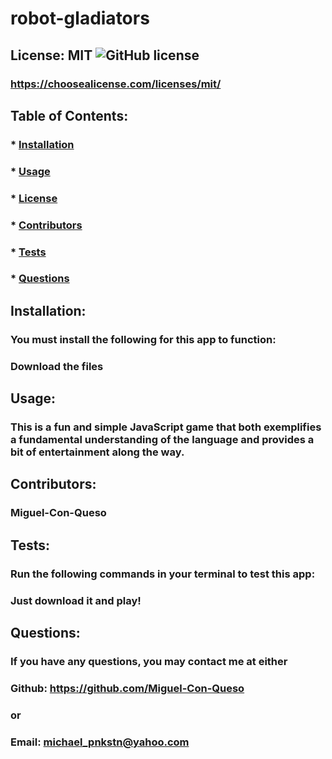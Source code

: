
  # robot-gladiators

  ## License: MIT  ![GitHub license](https://img.shields.io/github/license/Naereen/StrapDown.js.svg)
  ### https://choosealicense.com/licenses/mit/

  ## Table of Contents:
  ###  * [Installation](#installation)
  ###  * [Usage](#usage)
  ###  * [License](#license)
  ###  * [Contributors](#contributors)
  ###  * [Tests](#tests)
  ###  * [Questions](#questions)

  ## Installation:
  ### You must install the following for this app to function:
  ### Download the files

  ## Usage:
  ### This is a fun and simple JavaScript game that both exemplifies a fundamental understanding of the language and provides a bit of entertainment along the way.

  ## Contributors:
  ### Miguel-Con-Queso

  ## Tests:
  ### Run the following commands in your terminal to test this app:
  ### Just download it and play!

  ## Questions:
  ### If you have any questions, you may contact me at either
  ### Github: https://github.com/Miguel-Con-Queso
  ### or
  ### Email: michael_pnkstn@yahoo.com
